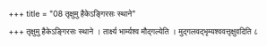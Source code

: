 +++
title = "08 तृक्षुमु हैकेऽङ्गिरसः स्थाने"

+++
तृक्षुमु हैकेऽङ्गिरसः स्थाने । तार्क्ष्य भार्म्यश्व मौद्गल्येति । मुद्गलवद्भृम्यश्ववत्तृक्षुवदिति ८